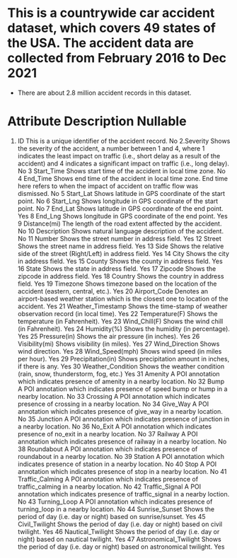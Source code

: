 # This is a countrywide car accident dataset, which covers 49 states of the USA. The accident data are collected from February 2016 to Dec 2021
-  There are about 2.8 million accident records in this dataset.
# Attribute	Description	Nullable
1. ID	This is a unique identifier of the accident record.	No
2.Severity	Shows the severity of the accident, a number between 1 and 4, where 1 indicates the least impact on traffic (i.e., short delay as a result of the accident) and 4 indicates a significant impact on traffic (i.e., long delay).	No
3	Start_Time	Shows start time of the accident in local time zone.	No
4	End_Time	Shows end time of the accident in local time zone. End time here refers to when the impact of accident on traffic flow was dismissed.	No
5	Start_Lat	Shows latitude in GPS coordinate of the start point.	No
6	Start_Lng	Shows longitude in GPS coordinate of the start point.	No
7	End_Lat	Shows latitude in GPS coordinate of the end point.	Yes
8	End_Lng	Shows longitude in GPS coordinate of the end point.	Yes
9	Distance(mi)	The length of the road extent affected by the accident.	No
10	Description	Shows natural language description of the accident.	No
11	Number	Shows the street number in address field.	Yes
12	Street	Shows the street name in address field.	Yes
13	Side	Shows the relative side of the street (Right/Left) in address field.	Yes
14	City	Shows the city in address field.	Yes
15	County	Shows the county in address field.	Yes
16	State	Shows the state in address field.	Yes
17	Zipcode	Shows the zipcode in address field.	Yes
18	Country	Shows the country in address field.	Yes
19	Timezone	Shows timezone based on the location of the accident (eastern, central, etc.).	Yes
20	Airport_Code	Denotes an airport-based weather station which is the closest one to location of the accident.	Yes
21	Weather_Timestamp	Shows the time-stamp of weather observation record (in local time).	Yes
22	Temperature(F)	Shows the temperature (in Fahrenheit).	Yes
23	Wind_Chill(F)	Shows the wind chill (in Fahrenheit).	Yes
24	Humidity(%)	Shows the humidity (in percentage).	Yes
25	Pressure(in)	Shows the air pressure (in inches).	Yes
26	Visibility(mi)	Shows visibility (in miles).	Yes
27	Wind_Direction	Shows wind direction.	Yes
28	Wind_Speed(mph)	Shows wind speed (in miles per hour).	Yes
29	Precipitation(in)	Shows precipitation amount in inches, if there is any.	Yes
30	Weather_Condition	Shows the weather condition (rain, snow, thunderstorm, fog, etc.)	Yes
31	Amenity	A POI annotation which indicates presence of amenity in a nearby location.	No
32	Bump	A POI annotation which indicates presence of speed bump or hump in a nearby location.	No
33	Crossing	A POI annotation which indicates presence of crossing in a nearby location.	No
34	Give_Way	A POI annotation which indicates presence of give_way in a nearby location.	No
35	Junction	A POI annotation which indicates presence of junction in a nearby location.	No
36	No_Exit	A POI annotation which indicates presence of no_exit in a nearby location.	No
37	Railway	A POI annotation which indicates presence of railway in a nearby location.	No
38	Roundabout	A POI annotation which indicates presence of roundabout in a nearby location.	No
39	Station	A POI annotation which indicates presence of station in a nearby location.	No
40	Stop	A POI annotation which indicates presence of stop in a nearby location.	No
41	Traffic_Calming	A POI annotation which indicates presence of traffic_calming in a nearby location.	No
42	Traffic_Signal	A POI annotation which indicates presence of traffic_signal in a nearby loction.	No
43	Turning_Loop	A POI annotation which indicates presence of turning_loop in a nearby location.	No
44	Sunrise_Sunset	Shows the period of day (i.e. day or night) based on sunrise/sunset.	Yes
45	Civil_Twilight	Shows the period of day (i.e. day or night) based on civil twilight.	Yes
46	Nautical_Twilight	Shows the period of day (i.e. day or night) based on nautical twilight.	Yes
47	Astronomical_Twilight	Shows the period of day (i.e. day or night) based on astronomical twilight.	Yes
